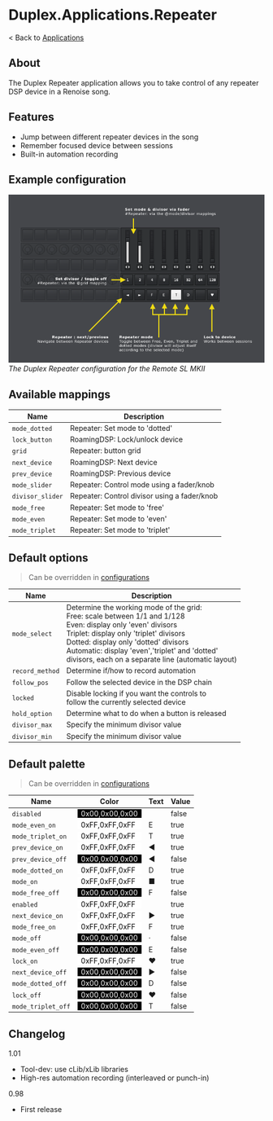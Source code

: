 # Duplex.Applications.Repeater

< Back to [Applications](../Applications.md)

## About

The Duplex Repeater application allows you to take control of any repeater DSP device in a Renoise song.  

## Features
* Jump between different repeater devices in the song
* Remember focused device between sessions
* Built-in automation recording 

## Example configuration

![Repeater_on_remote_sl.png](../Images/Repeater_on_remote_sl.png)  
*The Duplex Repeater configuration for the Remote SL MKII*

## Available mappings
  

| Name       | Description   |
| -----------|---------------|  
|`mode_dotted`|Repeater: Set mode to 'dotted'|  
|`lock_button`|RoamingDSP: Lock/unlock device|  
|`grid`|Repeater: button grid|  
|`next_device`|RoamingDSP: Next device|  
|`prev_device`|RoamingDSP: Previous device|  
|`mode_slider`|Repeater: Control mode using a fader/knob|  
|`divisor_slider`|Repeater: Control divisor using a fader/knob|  
|`mode_free`|Repeater: Set mode to 'free'|  
|`mode_even`|Repeater: Set mode to 'even'|  
|`mode_triplet`|Repeater: Set mode to 'triplet'|  

## Default options 
  
> Can be overridden in [configurations](../Configurations.md)

| Name          | Description   |
| ------------- |---------------|  
|`mode_select`|Determine the working mode of the grid:<br>Free: scale between 1/1 and 1/128<br>Even: display only 'even' divisors<br>Triplet: display only 'triplet' divisors<br>Dotted: display only 'dotted' divisors<br>Automatic: display 'even','triplet' and 'dotted' <br>  divisors, each on a separate line (automatic layout)|  
|`record_method`|Determine if/how to record automation |  
|`follow_pos`|Follow the selected device in the DSP chain|  
|`locked`|Disable locking if you want the controls to<br>follow the currently selected device |  
|`hold_option`|Determine what to do when a button is released|  
|`divisor_max`|Specify the minimum divisor value|  
|`divisor_min`|Specify the minimum divisor value|  

## Default palette 
  
> Can be overridden in [configurations](../Configurations.md)

| Name          | Color|Text|Value|
| ------------- |------|----|-----|  
|`disabled`|<div style="padding-left:0.5em;padding-right:0.5em; background-color:#000000; color: white">0x00,0x00,0x00</div>||false|  
|`mode_even_on`|<div style="padding-left:0.5em;padding-right:0.5em; background-color:#FFFFFF; color: black">0xFF,0xFF,0xFF</div>|E|true|  
|`mode_triplet_on`|<div style="padding-left:0.5em;padding-right:0.5em; background-color:#FFFFFF; color: black">0xFF,0xFF,0xFF</div>|T|true|  
|`prev_device_on`|<div style="padding-left:0.5em;padding-right:0.5em; background-color:#FFFFFF; color: black">0xFF,0xFF,0xFF</div>|◄|true|  
|`prev_device_off`|<div style="padding-left:0.5em;padding-right:0.5em; background-color:#000000; color: white">0x00,0x00,0x00</div>|◄|false|  
|`mode_dotted_on`|<div style="padding-left:0.5em;padding-right:0.5em; background-color:#FFFFFF; color: black">0xFF,0xFF,0xFF</div>|D|true|  
|`mode_on`|<div style="padding-left:0.5em;padding-right:0.5em; background-color:#FFFFFF; color: black">0xFF,0xFF,0xFF</div>|■|true|  
|`mode_free_off`|<div style="padding-left:0.5em;padding-right:0.5em; background-color:#000000; color: white">0x00,0x00,0x00</div>|F|false|  
|`enabled`|<div style="padding-left:0.5em;padding-right:0.5em; background-color:#FFFFFF; color: black">0xFF,0xFF,0xFF</div>||true|  
|`next_device_on`|<div style="padding-left:0.5em;padding-right:0.5em; background-color:#FFFFFF; color: black">0xFF,0xFF,0xFF</div>|►|true|  
|`mode_free_on`|<div style="padding-left:0.5em;padding-right:0.5em; background-color:#FFFFFF; color: black">0xFF,0xFF,0xFF</div>|F|true|  
|`mode_off`|<div style="padding-left:0.5em;padding-right:0.5em; background-color:#000000; color: white">0x00,0x00,0x00</div>|·|false|  
|`mode_even_off`|<div style="padding-left:0.5em;padding-right:0.5em; background-color:#000000; color: white">0x00,0x00,0x00</div>|E|false|  
|`lock_on`|<div style="padding-left:0.5em;padding-right:0.5em; background-color:#FFFFFF; color: black">0xFF,0xFF,0xFF</div>|♥|true|  
|`next_device_off`|<div style="padding-left:0.5em;padding-right:0.5em; background-color:#000000; color: white">0x00,0x00,0x00</div>|►|false|  
|`mode_dotted_off`|<div style="padding-left:0.5em;padding-right:0.5em; background-color:#000000; color: white">0x00,0x00,0x00</div>|D|false|  
|`lock_off`|<div style="padding-left:0.5em;padding-right:0.5em; background-color:#000000; color: white">0x00,0x00,0x00</div>|♥|false|  
|`mode_triplet_off`|<div style="padding-left:0.5em;padding-right:0.5em; background-color:#000000; color: white">0x00,0x00,0x00</div>|T|false|  

## Changelog

1.01
- Tool-dev: use cLib/xLib libraries
- High-res automation recording (interleaved or punch-in)

0.98
- First release


